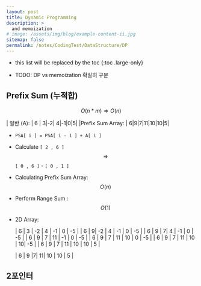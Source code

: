 ```yaml
---
layout: post
title: Dynamic Programming
description: >
  and memoization
# image: /assets/img/blog/example-content-ii.jpg
sitemap: false
permalink: /notes/CodingTest/DataStructure/DP
---
```


- this list will be replaced by the toc
{:toc .large-only}

* TODO: DP vs memoization 확실히 구분

## Prefix Sum (누적합)

$$O(n*m)\Longrightarrow O(n)$$

| 일반 (A): | 6 | 3|-2| 4|-1|0|5|
|Prefix Sum Array: | 6|9|7|11|10|10|5|

- `PSA[ i ] = PSA[ i - 1 ] + A[ i ]`
- Calculate `[ 2 , 6 ]` $$\Rightarrow$$ `[ 0 , 6 ]` - `[ 0 , 1 ]`

- Calculating Prefix Sum Array: $$O(n)$$
- Perform Range Sum : $$O(1)$$

- 2D Array:

  | <cb>6</cb> | 3 | -2 | 4 | -1 | 0 | -5 |
  | 6 | <cb>9</cb>| -2 | 4 | -1 | 0 | -5 |
  | 6 | 9 | <cb>7</cb>| 4 | -1 | 0 | -5 |
  | 6 | 9 | 7 | <cb>11</cb> | -1 | 0 | -5 |
  | 6 | 9 | 7 | 11 | <cb>10</cb> | 0 | -5 |
  | 6 | 9 | 7 | 11 | 10 | <cb>10</cb>| -5 |
  | 6 | 9 | 7 | 11 | 10 | 10 | <cb>5</cb> |

  | <cb>6</cb> | <cb>9</cb> |<cb>7</cb>| <cb>11</cb>| <cb>10</cb> | <cb>10</cb> | <cb>5</cb> |

## 2포인터
